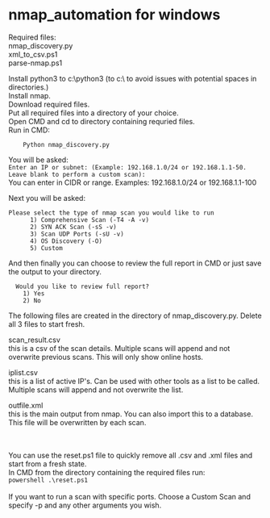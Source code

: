 # nmap_automation for windows
Required files:<br/>
nmap_discovery.py<br/>
xml_to_csv.ps1<br/>
parse-nmap.ps1<br/>

Install python3 to c:\python3 (to c:\ to avoid issues with potential spaces in directories.)<br/>
Install nmap. <br/>
Download required files.<br/>
Put all required files into a directory of your choice.<br/>
Open CMD and cd to directory containing requried files.<br/>
Run in CMD: 

        Python nmap_discovery.py

You will be asked:<br/>
`Enter an IP or subnet: (Example: 192.168.1.0/24 or 192.168.1.1-50. Leave blank to perform a custom scan):`<br/>
You can enter in CIDR or range. Examples: 192.168.1.0/24 or 192.168.1.1-100<br/>


Next you will be asked: <br/>


    Please select the type of nmap scan you would like to run
          1) Comprehensive Scan (-T4 -A -v)
          2) SYN ACK Scan (-sS -v)
          3) Scan UDP Ports (-sU -v)
          4) OS Discovery (-O)
          5) Custom 
And then finally you can choose to review the full report in CMD or just save the output to your directory. <br/>
      
      Would you like to review full report?
        1) Yes 
        2) No



The following files are created in the directory of nmap_discovery.py. Delete all 3 files to start fresh.<br/>
    
scan_result.csv<br/>
this is a csv of the scan details. Multiple scans will append and not overwrite previous scans. This will only show online hosts.<br/>
    
iplist.csv <br/>
this is a list of  active IP's. Can be used with other tools as a list to be called. Multiple scans will append and not overwrite the list.<br/>
    
outfile.xml <br/>
this is the main output from nmap. You can also import this to a database. This file will be overwritten by each scan.<br/><br/><br/>

You can use the reset.ps1 file to quickly remove all .csv and .xml files and start from a fresh state. <br/>
In CMD from the directory containing the required files run:<br/>
        `powershell .\reset.ps1`
<br/><br/>
If you want to run a scan with specific ports. Choose a Custom Scan and specify -p and any other arguments you wish.
